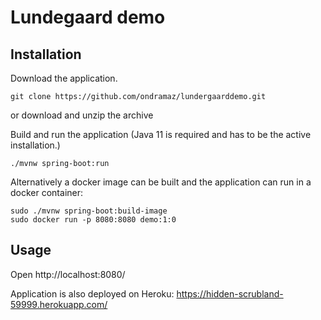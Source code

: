 # Lundegaard demo

## Installation

Download the application.
```
git clone https://github.com/ondramaz/lundergaarddemo.git  
```
or download and unzip the archive 

Build and run the application (Java 11 is required and has to be the active installation.)

```
./mvnw spring-boot:run
```

Alternatively a docker image can be built and the application can run in a docker container:

```
sudo ./mvnw spring-boot:build-image
sudo docker run -p 8080:8080 demo:1:0
```

## Usage

Open http://localhost:8080/

Application is also deployed on Heroku:
https://hidden-scrubland-59999.herokuapp.com/
